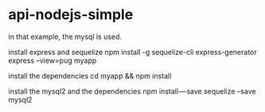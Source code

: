 # api-nodejs-simple
in that example, the mysql is used.

install express and sequelize
npm install -g sequelize-cli express-generator
express –view=pug myapp

install the dependencies
cd myapp && npm install

install the mysql2 and the dependencies
npm install — save sequelize –save mysql2
